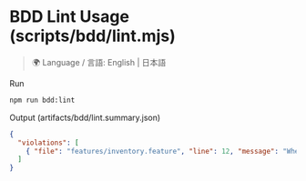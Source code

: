 # BDD Lint Usage (scripts/bdd/lint.mjs)

> 🌍 Language / 言語: English | 日本語

Run
```bash
npm run bdd:lint
```

Output (artifacts/bdd/lint.summary.json)
```json
{
  "violations": [
    { "file": "features/inventory.feature", "line": 12, "message": "When must use Aggregate Root command and avoid direct state mutation", "text": "When onHand is set to -1" }
  ]
}
```
